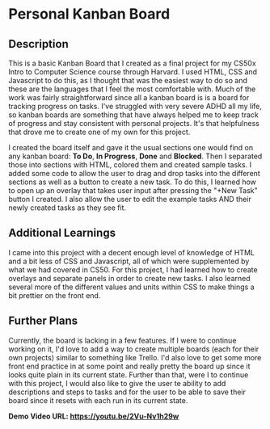 # Personal Kanban Board
<h2><b>Description</h2></b>
<p>This is a basic Kanban Board that I created as a final project for my CS50x Intro to Computer Science course through Harvard. I used HTML, CSS and Javascript to do this, as I thought that was the easiest way to do so and these are the languages that I feel the most comfortable with. Much of the work was fairly straightforward since all a kanban board is is a board for tracking progress on tasks. I've struggled with very severe ADHD all my life, so kanban boards are something that have always helped me to keep track of progress and stay consistent with personal projects. It's that helpfulness that drove me to create one of my own for this project.</p> 

<p>I created the board itself and gave it the usual sections one would find on any kanban board: <b>To Do</b>, <b>In Progress</b>, <b>Done</b> and <b>Blocked</b>. Then I separated those into sections with HTML, colored them and created sample tasks. I added some code to allow the user to drag and drop tasks into the different sections as well as a button to create a new task. To do this, I learned how to open up an overlay that takes user input after pressing the "+New Task" button I created. I also allow the user to edit the example tasks AND their newly created tasks as they see fit.</p>

<h2><b>Additional Learnings</b></h2>
I came into this project with a decent enough level of knowledge of HTML and a bit less of CSS and Javascript, all of which were supplemented by what we had covered in CS50. For this project, I had learned how to create overlays and separate panels in order to create new tasks. I also learned several more of the different values and units within CSS to make things a bit prettier on the front end.

<h2><b>Further Plans</h2></b>
<p>Currently, the board is lacking in a few features. If I were to continue working on it, I'd love to add a way to create multiple boards (each for their own projects) similar to something like Trello. I'd also love to get some more front end practice in at some point and really pretty the board up since it looks quite plain in its current state. Further than that, were I to continue with this project, I would also like to give the user te ability to add descriptions and steps to tasks and for the user to be able to save their board since it resets with each run in its current state.</p>

<b>Demo Video URL: https://youtu.be/2Vu-Nv1h29w</b>
